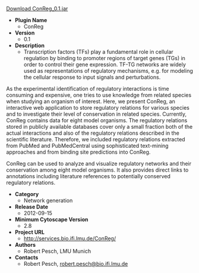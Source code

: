 <a href="ConReg_0.1.jar">Download ConReg_0.1.jar</a>

* __Plugin Name__
  * ConReg
* __Version__
  * 0.1
* __Description__
  * Transcription factors (TFs) play a fundamental role in cellular regulation by binding to promoter regions of target genes (TGs) in order to control their gene expression. TF-TG networks are widely used as representations of regulatory mechanisms, e.g. for modeling the cellular response to input signals and perturbations.

As the experimental identification of regulatory interactions is time consuming and expensive, one tries to use knowledge from related species when studying an organism of interest. Here, we present ConReg, an interactive web application to store regulatory relations for various species and to investigate their level of conservation in related species. Currently, ConReg contains data for eight model organisms. The regulatory relations stored in publicly available databases cover only a small fraction both of the actual interactions and also of the regulatory relations described in the scientific literature. Therefore, we included regulatory relations extracted from PubMed and PubMedCentral using sophisticated text-mining approaches and from binding site predictions into ConReg.

ConReg can be used to analyze and visualize regulatory networks and their conservation among eight model organisms. It also provides direct links to annotations including literature references to potentially conserved regulatory relations.
* __Category__
  * Network generation
* __Release Date__
  * 2012-09-15
* __Minimum Cytoscape Version__
  * 2.8
* __Project URL__
  * http://services.bio.ifi.lmu.de/ConReg/
* __Authors__
  * Robert Pesch, LMU Munich
* __Contacts__
  * Robert Pesch, robert.pesch@bio.ifi.lmu.de
